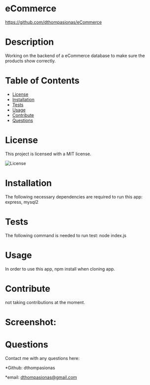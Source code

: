 # eCommerce 

https://github.com/dthompasionas/eCommerce

# Description
Working on the backend of a eCommerce database to make sure the products show correctly.

# Table of Contents
* [License](#license) 
* [Installation](#installation)
* [Tests](#tests)
* [Usage](#usage)
* [Contribute](#contribute)
* [Questions](#questions)

# License 
This project is licensed with a MIT license.

![License](https://img.shields.io/badge/License-MIT-blue.svg)

# Installation
The following necessary dependencies are required to run this app: express, mysql2 

# Tests
The following command is needed to run test: node index.js

# Usage
In order to use this app, npm install when cloning app.

# Contribute
not taking contributions at the moment.

# Screenshot:

# Questions
Contact me with any questions here:

*Github: dthompasionas

*email: dthompasionas@gmail.com 

